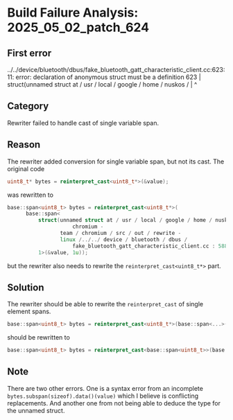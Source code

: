 # Build Failure Analysis: 2025_05_02_patch_624

## First error

../../device/bluetooth/dbus/fake_bluetooth_gatt_characteristic_client.cc:623:11: error: declaration of anonymous struct must be a definition
  623 |           struct(unnamed struct at / usr / local / google / home / nuskos /
      |           ^

## Category
Rewriter failed to handle cast of single variable span.

## Reason
The rewriter added conversion for single variable span, but not its cast. The original code
```c++
uint8_t* bytes = reinterpret_cast<uint8_t*>(&value);
```
was rewritten to
```c++
base::span<uint8_t> bytes = reinterpret_cast<uint8_t*>(
      base::span<
          struct(unnamed struct at / usr / local / google / home / nuskos /
                     chromium -
                 team / chromium / src / out / rewrite -
                 linux /../../ device / bluetooth / dbus /
                     fake_bluetooth_gatt_characteristic_client.cc : 588 : 3),
          1>(&value, 1u));
```
but the rewriter also needs to rewrite the `reinterpret_cast<uint8_t*>` part.

## Solution
The rewriter should be able to rewrite the `reinterpret_cast` of single element spans.

```c++
base::span<uint8_t> bytes = reinterpret_cast<uint8_t*>(base::span<...>(&value, 1u));
```

should be rewritten to

```c++
base::span<uint8_t> bytes = reinterpret_cast<base::span<uint8_t>>(base::span<...>(&value, 1u));
```

## Note
There are two other errors. One is a syntax error from an incomplete `bytes.subspan(sizeof).data()(value)` which I believe is conflicting replacements. And another one from not being able to deduce the type for the unnamed struct.